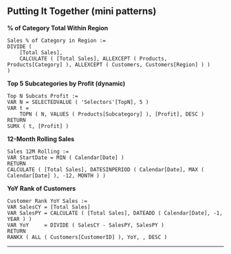 
## Putting It Together (mini patterns)

**% of Category Total Within Region**

```DAX
Sales % of Category in Region :=
DIVIDE (
    [Total Sales],
    CALCULATE ( [Total Sales], ALLEXCEPT ( Products, Products[Category] ), ALLEXCEPT ( Customers, Customers[Region] ) )
)
```

**Top 5 Subcategories by Profit (dynamic)**

```DAX
Top N Subcats Profit :=
VAR N = SELECTEDVALUE ( 'Selectors'[TopN], 5 )
VAR t =
    TOPN ( N, VALUES ( Products[Subcategory] ), [Profit], DESC )
RETURN
SUMX ( t, [Profit] )
```

**12-Month Rolling Sales**

```DAX
Sales 12M Rolling :=
VAR StartDate = MIN ( Calendar[Date] )
RETURN
CALCULATE ( [Total Sales], DATESINPERIOD ( Calendar[Date], MAX ( Calendar[Date] ), -12, MONTH ) )
```

**YoY Rank of Customers**

```DAX
Customer Rank YoY Sales :=
VAR SalesCY = [Total Sales]
VAR SalesPY = CALCULATE ( [Total Sales], DATEADD ( Calendar[Date], -1, YEAR ) )
VAR YoY     = DIVIDE ( SalesCY - SalesPY, SalesPY )
RETURN
RANKX ( ALL ( Customers[CustomerID] ), YoY, , DESC )
```

---